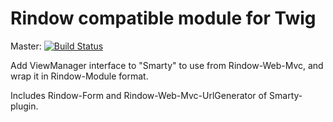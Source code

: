 Rindow compatible module for Twig
=================================
Master: [![Build Status](https://travis-ci.com/rindow/rindow-module-smarty.png?branch=master)](https://travis-ci.com/rindow/rindow-module-smarty)

Add ViewManager interface to "Smarty" to use from Rindow-Web-Mvc, and wrap it in Rindow-Module format.

Includes Rindow-Form and Rindow-Web-Mvc-UrlGenerator of Smarty-plugin.
